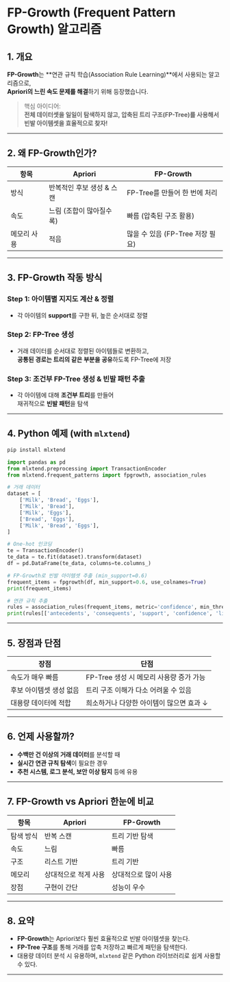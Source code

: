 # FP-Growth (Frequent Pattern Growth) 알고리즘

## 1. 개요

**FP-Growth**는 **연관 규칙 학습(Association Rule Learning)**에서 사용되는 알고리즘으로,  
**Apriori의 느린 속도 문제를 해결**하기 위해 등장했습니다.

> 핵심 아이디어:  
> **전체 데이터셋을 일일이 탐색하지 않고, 압축된 트리 구조(FP-Tree)를 사용해서 빈발 아이템셋을 효율적으로 찾자!**

---

## 2. 왜 FP-Growth인가?

| 항목 | Apriori | FP-Growth |
|------|---------|-----------|
| 방식 | 반복적인 후보 생성 & 스캔 | FP-Tree를 만들어 한 번에 처리 |
| 속도 | 느림 (조합이 많아질수록) | 빠름 (압축된 구조 활용) |
| 메모리 사용 | 적음 | 많을 수 있음 (FP-Tree 저장 필요) |

---

## 3. FP-Growth 작동 방식

### Step 1: 아이템별 지지도 계산 & 정렬  
- 각 아이템의 **support**를 구한 뒤, 높은 순서대로 정렬

### Step 2: FP-Tree 생성  
- 거래 데이터를 순서대로 정렬된 아이템들로 변환하고,  
  **공통된 경로는 트리의 같은 부분을 공유**하도록 FP-Tree에 저장

### Step 3: 조건부 FP-Tree 생성 & 빈발 패턴 추출  
- 각 아이템에 대해 **조건부 트리**를 만들어  
  재귀적으로 **빈발 패턴**을 탐색

---

## 4. Python 예제 (with `mlxtend`)

```bash
pip install mlxtend
```

```python
import pandas as pd
from mlxtend.preprocessing import TransactionEncoder
from mlxtend.frequent_patterns import fpgrowth, association_rules

# 거래 데이터
dataset = [
    ['Milk', 'Bread', 'Eggs'],
    ['Milk', 'Bread'],
    ['Milk', 'Eggs'],
    ['Bread', 'Eggs'],
    ['Milk', 'Bread', 'Eggs'],
]

# One-hot 인코딩
te = TransactionEncoder()
te_data = te.fit(dataset).transform(dataset)
df = pd.DataFrame(te_data, columns=te.columns_)

# FP-Growth로 빈발 아이템셋 추출 (min_support=0.6)
frequent_items = fpgrowth(df, min_support=0.6, use_colnames=True)
print(frequent_items)

# 연관 규칙 추출
rules = association_rules(frequent_items, metric='confidence', min_threshold=0.8)
print(rules[['antecedents', 'consequents', 'support', 'confidence', 'lift']])
```

---

## 5. 장점과 단점

| 장점 | 단점 |
|------|------|
| 속도가 매우 빠름 | FP-Tree 생성 시 메모리 사용량 증가 가능 |
| 후보 아이템셋 생성 없음 | 트리 구조 이해가 다소 어려울 수 있음 |
| 대용량 데이터에 적합 | 희소하거나 다양한 아이템이 많으면 효과 ↓ |

---

## 6. 언제 사용할까?

- **수백만 건 이상의 거래 데이터**를 분석할 때
- **실시간 연관 규칙 탐색**이 필요한 경우
- **추천 시스템, 로그 분석, 보안 이상 탐지** 등에 유용

---

## 7. FP-Growth vs Apriori 한눈에 비교

| 항목 | Apriori | FP-Growth |
|------|---------|-----------|
| 탐색 방식 | 반복 스캔 | 트리 기반 탐색 |
| 속도 | 느림 | 빠름 |
| 구조 | 리스트 기반 | 트리 기반 |
| 메모리 | 상대적으로 적게 사용 | 상대적으로 많이 사용 |
| 장점 | 구현이 간단 | 성능이 우수 |

---

## 8. 요약

- **FP-Growth**는 Apriori보다 훨씬 효율적으로 빈발 아이템셋을 찾는다.
- **FP-Tree 구조**를 통해 거래를 압축 저장하고 빠르게 패턴을 탐색한다.
- 대용량 데이터 분석 시 유용하며, `mlxtend` 같은 Python 라이브러리로 쉽게 사용할 수 있다.

---
